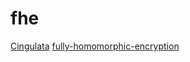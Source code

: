 # fhe

[Cingulata](https://github.com/CEA-LIST/Cingulata)
[fully-homomorphic-encryption](https://github.com/google/fully-homomorphic-encryption)

